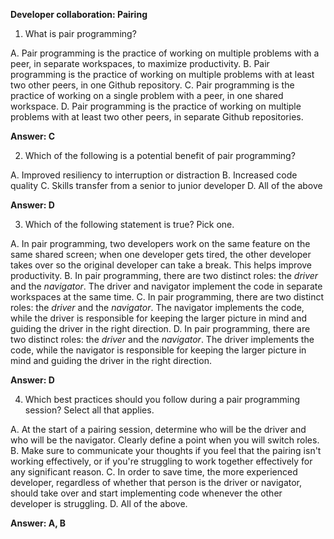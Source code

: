 **Developer collaboration: Pairing**

1. What is pair programming?

A. Pair programming is the practice of working on multiple problems with a peer, in separate workspaces, to maximize productivity.
B. Pair programming is the practice of working on multiple problems with at least two other peers, in one Github repository.
C. Pair programming is the practice of working on a single problem with a peer, in one shared workspace.
D. Pair programming is the practice of working on multiple problems with at least two other peers, in separate Github repositories.

**Answer: C**

2. Which of the following is a potential benefit of pair programming?

A. Improved resiliency to interruption or distraction
B. Increased code quality
C. Skills transfer from a senior to junior developer
D. All of the above

**Answer: D**

3. Which of the following statement is true? Pick one.

A. In pair programming, two developers work on the same feature on the same shared screen; when one developer gets tired, the other developer takes over so the original developer can take a break. This helps improve productivity.
B. In pair programming, there are two distinct roles: the *driver* and the *navigator*. The driver and navigator implement the code in separate workspaces at the same time. 
C. In pair programming, there are two distinct roles: the *driver* and the *navigator*. The navigator implements the code, while the driver is responsible for keeping the larger picture in mind and guiding the driver in the right direction. 
D. In pair programming, there are two distinct roles: the *driver* and the *navigator*. The driver implements the code, while the navigator is responsible for keeping the larger picture in mind and guiding the driver in the right direction. 

**Answer: D**

4. Which best practices should you follow during a pair programming session? Select all that applies.

A. At the start of a pairing session, determine who will be the driver and who will be the navigator. Clearly define a point when you will switch roles.
B. Make sure to communicate your thoughts if you feel that the pairing isn't working effectively, or if you're struggling to work together effectively for any significant reason.
C. In order to save time, the more experienced developer, regardless of whether that person is the driver or navigator, should take over and start implementing code whenever the other developer is struggling.
D. All of the above.

**Answer: A, B**
